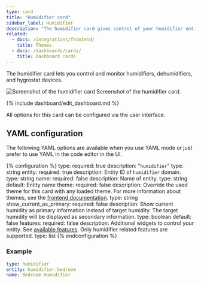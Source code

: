 ```yaml
---
type: card
title: "Humidifier card"
sidebar_label: Humidifier
description: "The humidifier card gives control of your humidifier entity, allowing you to change the target humidity and mode of the entity."
related:
  - docs: /integrations/frontend/
    title: Themes
  - docs: /dashboards/cards/
    title: Dashboard cards
---
```


The humidifier card lets you control and monitor humidifiers, dehumidifiers, and hygrostat devices.

<p class='img'>
  <img src='/images/dashboards/humidifier_card.png' alt='Screenshot of the humidifier card'>
  Screenshot of the humidifier card.
</p>

{% include dashboard/edit_dashboard.md %}

All options for this card can be configured via the user interface.

## YAML configuration

The following YAML options are available when you use YAML mode or just prefer to use YAML in the code editor in the UI.

{% configuration %}
type:
  required: true
  description: "`humidifier`"
  type: string
entity:
  required: true
  description: Entity ID of `humidifier` domain.
  type: string
name:
  required: false
  description: Name of entity.
  type: string
  default: Entity name
theme:
  required: false
  description: Override the used theme for this card with any loaded theme. For more information about themes, see the [frontend documentation](/integrations/frontend/).
  type: string
show_current_as_primary:
  required: false
  description: Show current humidity as primary information instead of target humidity. The target humidity will be displayed as secondary information.
  type: boolean
  default: false
features:
  required: false
  description: Additional widgets to control your entity. See [available features](/dashboards/features). Only humidifier related features are supported.
  type: list
{% endconfiguration %}

### Example

```yaml
type: humidifier
entity: humidifier.bedroom
name: Bedroom Humidifier
```


